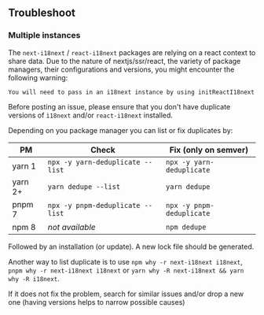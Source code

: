 ## Troubleshoot

### Multiple instances

The `next-i18next` / `react-i18next` packages are relying on a react context to 
share data. Due to the nature of nextjs/ssr/react, the variety of package managers,
their configurations and versions, you might encounter the following warning: 

```
You will need to pass in an i18next instance by using initReactI18next
```

Before posting an issue, please ensure that you don't have duplicate versions of
`ì18next` and/or `react-i18next` installed. 

Depending on you package manager you can list or fix duplicates by:

| PM           | Check                            | Fix (only on semver)      |
|--------------|----------------------------------|---------------------------|
| yarn 1       | `npx -y yarn-deduplicate --list` | `npx -y yarn-deduplicate` |
| yarn 2+      | `yarn dedupe --list`             | `yarn dedupe`             |
| pnpm 7       | `npx -y pnpm-deduplicate --list` | `npx -y pnpm-deduplicate` |
| npm 8        | *not available*                  | `npm dedupe`              |

Followed by an installation (or update). A new lock file should be generated.

Another way to list duplicate is to use `npm why -r next-i18next i18next`, `pnpm why -r next-i18next i18next` 
or `yarn why -R next-i18next && yarn why -R i18next`.

If it does not fix the problem, search for similar issues and/or drop a new one (having versions helps to narrow possible causes)


